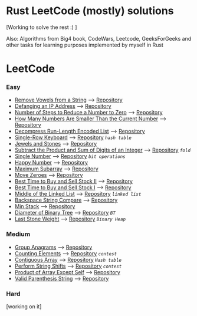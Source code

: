 # Rust LeetCode (mostly) solutions 
[Working to solve the rest :) ]

Also: Algorithms from Big4 book, CodeWars, Leetcode, GeeksForGeeks and other tasks for learning purposes implemented by myself in Rust

# LeetCode
### Easy
* [Remove Vowels from a String](https://leetcode.com/problems/remove-vowels-from-a-string) -->                                                   [Repository](LeetCode/Easy/src/)
* [Defanging an IP Address](https://leetcode.com/problems/defanging-an-ip-address) -->                                                           [Repository](LeetCode/Easy/src/defanging_an_ip_address.rs)
* [Number of Steps to Reduce a Number to Zero](https://leetcode.com/problems/remove-vowels-from-a-string) -->                                    [Repository](LeetCode/Easy/src/number_of_steps.rs)
* [How Many Numbers Are Smaller Than the Current Number](https://leetcode.com/problems/how-many-numbers-are-smaller-than-the-current-number) --> [Repository](LeetCode/Easy/src/how_many_numbers_are_smaller.rs)
* [Decompress Run-Length Encoded List](https://leetcode.com/problems/decompress-run-length-encoded-list) -->                                     [Repository](LeetCode/Easy/src/decompress_run_length_encoded_list.rs)
* [Single-Row Keyboard](https://leetcode.com/problems/single-row-keyboard) -->                                                                   [Repository](LeetCode/Easy/src/single_row_keyboard.rs) *`hash table`*
* [Jewels and Stones](https://leetcode.com/problems/jewels-and-stones) -->                                                                       [Repository](LeetCode/Easy/src/num_jewels_in_stones.rs)
* [Subtract the Product and Sum of Digits of an Integer](https://leetcode.com/problems/subtract-the-product-and-sum-of-digits-of-an-integer) --> [Repository](LeetCode/Easy/src/subtract_the_product_and_sum_of_digits_of_an_integer.rs) *`fold`*
* [Single Number](https://leetcode.com/problems/single-number/) -->                                                                              [Repository](LeetCode/Easy/src/single_number.rs) *`bit operations`*
* [Happy Number](https://leetcode.com/problems/happy-number/) -->                                                                                [Repository](LeetCode/Easy/src/happy_number.rs)
* [Maximum Subarray](https://leetcode.com/problems/maximum-subarray/) -->                                                                        [Repository](LeetCode/Easy/src/maximum_subarray.rs)
* [Move Zeroes](https://leetcode.com/problems/move-zeroes/) -->                                                                                  [Repository](LeetCode/Easy/src/move_zeros.rs)
* [Best Time to Buy and Sell Stock II](https://leetcode.com/problems/best-time-to-buy-and-sell-stock-ii/) -->                                    [Repository](LeetCode/Easy/src/best_time_to_buy_and_sell_stock_2.rs)
* [Best Time to Buy and Sell Stock I](https://leetcode.com/problems/best-time-to-buy-and-sell-stock/) -->                                        [Repository](LeetCode/Easy/src/best_time_to_buy_and_sell_stock.rs)
* [Middle of the Linked List](https://leetcode.com/problems/middle-of-the-linked-list/) -->                                                      [Repository](LeetCode/Easy/src/middle_of_the_linked_list.rs) *`linked list`*
* [Backspace String Compare](https://leetcode.com/problems/backspace-string-compare/) -->                                                        [Repository](LeetCode/Easy/src/backspace_string_compare.rs)
* [Min Stack](https://leetcode.com/problems/min-stack/) -->                                                                                      [Repository](LeetCode/Easy/src/min_stack.rs)
* [Diameter of Binary Tree](https://leetcode.com/problems/diameter-of-binary-tree/) -->                                                          [Repository](LeetCode/Easy/src/diameter_of_binary_tree.rs) *`BT`*
* [Last Stone Weight](https://leetcode.com/problems/last-stone-weight/) -->                                                                      [Repository](LeetCode/Easy/src/last_stone_weight.rs) *`Binary Heap`*

### Medium
* [Group Anagrams](https://leetcode.com/problems/group-anagrams/) -->                                                   [Repository](LeetCode/Medium/src/group_anagrams.rs)
* [Counting Elements](https://leetcode.com/explore/challenge/card/30-day-leetcoding-challenge/528/week-1/3289/) -->     [Repository](LeetCode/Medium/src/counting_elements.rs) *`contest`*
* [Contiguous Array](https://leetcode.com/problems/contiguous-array/) -->                                               [Repository](LeetCode/Medium/src/contiguous_array.rs) *`Hash table`*
* [Perform String Shifts](https://leetcode.com/explore/featured/card/30-day-leetcoding-challenge/529/week-2/3299/) -->  [Repository](LeetCode/Medium/src/strings_shift.rs) *`contest`*
* [Product of Array Except Self](https://leetcode.com/problems/product-of-array-except-self/) -->                       [Repository](LeetCode/Medium/src/product_of_array_except_self.rs)
* [Valid Parenthesis String](https://leetcode.com/problems/valid-parenthesis-string/) -->                               [Repository](LeetCode/Medium/src/valid_parenthesis_string.rs)


### Hard
[working on it]